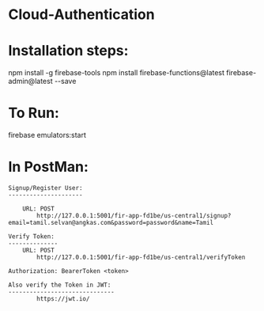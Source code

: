 # Cloud-Authentication

Installation steps:
===================

  npm install -g firebase-tools
  npm install firebase-functions@latest firebase-admin@latest --save

  To Run:
  =======
   firebase emulators:start

  In PostMan:
  ==========

    Signup/Register User:
    ---------------------
  
        URL: POST
            http://127.0.0.1:5001/fir-app-fd1be/us-central1/signup?email=tamil.selvan@angkas.com&password=password&name=Tamil  

    Verify Token:
    --------------
        URL: POST
            http://127.0.0.1:5001/fir-app-fd1be/us-central1/verifyToken

    Authorization: BearerToken <token>     

    Also verify the Token in JWT:
    ------------------------------
            https://jwt.io/
          